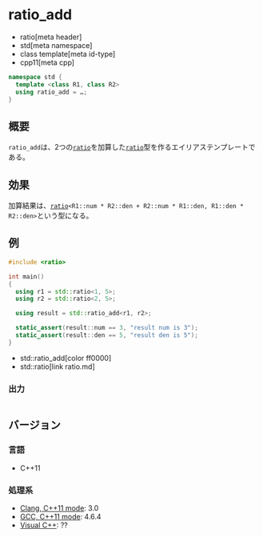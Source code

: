 # ratio_add
* ratio[meta header]
* std[meta namespace]
* class template[meta id-type]
* cpp11[meta cpp]

```cpp
namespace std {
  template <class R1, class R2>
  using ratio_add = …;
}
```

## 概要
`ratio_add`は、2つの[`ratio`](ratio.md)を加算した[`ratio`](ratio.md)型を作るエイリアステンプレートである。


## 効果
加算結果は、[`ratio`](ratio.md)`<R1::num * R2::den + R2::num * R1::den, R1::den * R2::den>`という型になる。


## 例
```cpp
#include <ratio>

int main()
{
  using r1 = std::ratio<1, 5>;
  using r2 = std::ratio<2, 5>;

  using result = std::ratio_add<r1, r2>;

  static_assert(result::num == 3, "result num is 3");
  static_assert(result::den == 5, "result den is 5");
}
```
* std::ratio_add[color ff0000]
* std::ratio[link ratio.md]

### 出力
```
```

## バージョン
### 言語
- C++11

### 処理系
- [Clang, C++11 mode](/implementation.md#clang): 3.0
- [GCC, C++11 mode](/implementation.md#gcc): 4.6.4
- [Visual C++](/implementation.md#visual_cpp): ??


